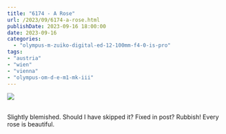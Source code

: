 ```yaml
---
title: "6174 - A Rose"
url: /2023/09/6174-a-rose.html
publishDate: 2023-09-16 18:00:00
date: 2023-09-16
categories:
  - "olympus-m-zuiko-digital-ed-12-100mm-f4-0-is-pro"
tags:
- "austria"
- "wien"
- "vienna"
- "olympus-om-d-e-m1-mk-iii"
---
```

<div class="container">
<div class="center"><a target="_blank" href="https://d25zfm9zpd7gm5.cloudfront.net/1200x1200/2020/20200520_064856_lr.jpg"><img class="webfeedsFeaturedVisual" src="https://d25zfm9zpd7gm5.cloudfront.net/0600x0600/2020/20200520_064856_lr.jpg" /></a></div>
</div>
<br />

Slightly blemished. Should I have skipped it? Fixed in post?
Rubbish! Every rose is beautiful.
